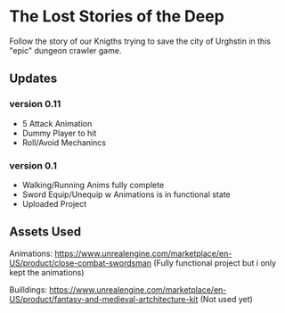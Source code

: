 # The Lost Stories of the Deep

Follow the story of our Knigths trying to save the city of Urghstin in this "epic" dungeon crawler game.



## Updates

### version 0.11

- 5 Attack Animation
- Dummy Player to hit
- Roll/Avoid Mechanincs

### version 0.1
- Walking/Running Anims fully complete
- Sword Equip/Unequip w Animations is in functional state
- Uploaded Project



## Assets Used

Animations:
https://www.unrealengine.com/marketplace/en-US/product/close-combat-swordsman
(Fully functional project but i only kept the animations)

Builldings:
https://www.unrealengine.com/marketplace/en-US/product/fantasy-and-medieval-artchitecture-kit
(Not used yet)


